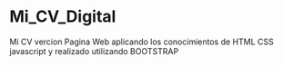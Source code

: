 # Mi_CV_Digital
Mi CV vercion  Pagina Web aplicando los conocimientos de HTML CSS javascript y realizado utilizando BOOTSTRAP
